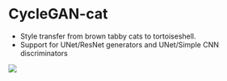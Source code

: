 # CycleGAN-cat
- Style transfer from brown tabby cats to tortoiseshell.
- Support for UNet/ResNet generators and UNet/Simple CNN discriminators

![](tabby2tortie_demo.png)
